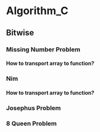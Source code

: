 # Algorithm_C

## Bitwise
### Missing Number Problem
#### How to transport array to function?

### Nim
#### How to transport array to function?

### Josephus Problem

### 8 Queen Problem